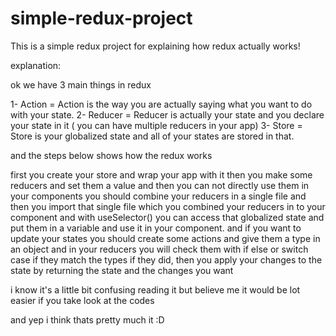 # simple-redux-project
This is a simple redux project for explaining how redux actually works! 


explanation:

ok we have 3 main things in redux 

1- Action = Action is the way you are actually saying what you want to do with your state.
2- Reducer = Reducer is actually your state and you declare your state in it ( you can have multiple reducers in your app)
3- Store = Store is your globalized state and all of your states are stored in that.

and the steps below shows how the redux works 

first you create your store and wrap your app with it 
then you make some reducers and set them a value
and then you can not directly use them in your components 
you should combine your reducers in a single file 
and then you import that single file which you combined your reducers in to your component
and with useSelector() you can access that globalized state and put them in a variable
and use it in your component.
and if you want to update your states 
you should create some actions and give them a type in an object 
and in your reducers you will check them with if else or switch case 
if they match the types 
if they did, then you apply your changes to the state by returning the state and the changes you want 

i know it's a little bit confusing reading it but believe me it would be lot easier if you take look at the codes

and yep i think thats pretty much it :D 



